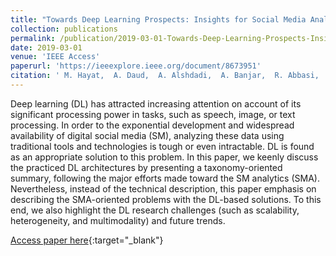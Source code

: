 ```yaml
---
title: "Towards Deep Learning Prospects: Insights for Social Media Analytics"
collection: publications
permalink: /publication/2019-03-01-Towards-Deep-Learning-Prospects-Insights-for-Social-Media-Analytics
date: 2019-03-01
venue: 'IEEE Access'
paperurl: 'https://ieeexplore.ieee.org/document/8673951'
citation: ' M. Hayat,  A. Daud,  A. Alshdadi,  A. Banjar,  R. Abbasi,  Y. Bao,  H. Dawood, &quot;Towards Deep Learning Prospects: Insights for Social Media Analytics.&quot; IEEE Access, 2019.'
---
```

Deep learning (DL) has attracted increasing attention on account of its significant processing power in tasks, such as speech, image, or text processing. In order to the exponential development and widespread availability of digital social media (SM), analyzing these data using traditional tools and technologies is tough or even intractable. DL is found as an appropriate solution to this problem. In this paper, we keenly discuss the practiced DL architectures by presenting a taxonomy-oriented summary, following the major efforts made toward the SM analytics (SMA). Nevertheless, instead of the technical description, this paper emphasis on describing the SMA-oriented problems with the DL-based solutions. To this end, we also highlight the DL research challenges (such as scalability, heterogeneity, and multimodality) and future trends.

[Access paper here](https://ieeexplore.ieee.org/document/8673951){:target="_blank"}
